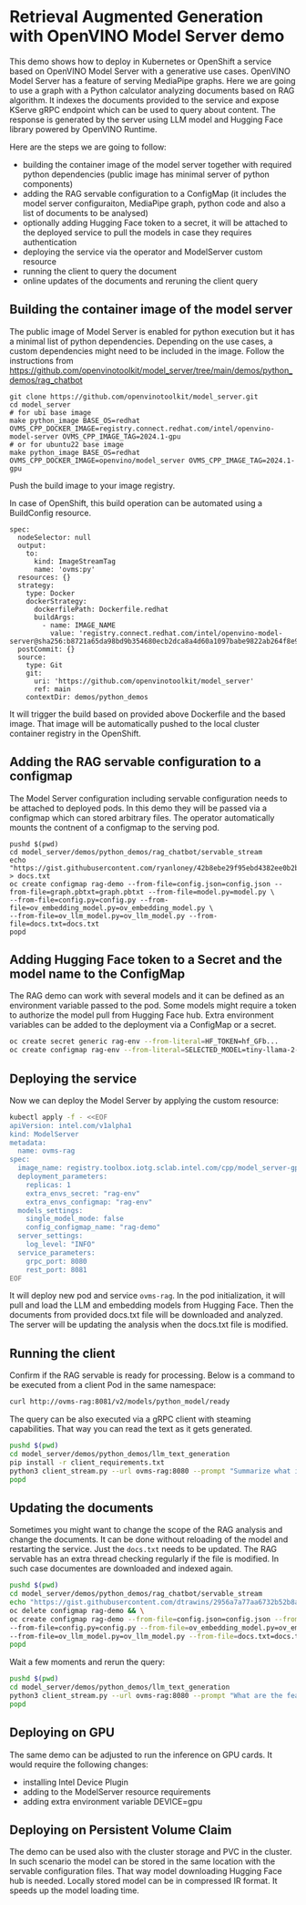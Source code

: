 # Retrieval Augmented Generation with OpenVINO Model Server demo

This demo shows how to deploy in Kubernetes or OpenShift a service based on OpenVINO Model Server with a generative use cases. OpenVINO Model Server has a feature of serving MediaPipe graphs. Here we are going to use a graph with a Python calculator analyzing documents based on RAG algorithm. It indexes the documents provided to the service and expose KServe gRPC endpoint which can be used to query about content. The response is generated by the server using LLM model and Hugging Face library powered by OpenVINO Runtime.

Here are the steps we are going to follow:
- building the container image of the model server together with required python dependencies (public image has minimal server of python components)
- adding the RAG servable configuration to a ConfigMap (it includes the model server configuraiton, MediaPipe graph, python code and also a list of documents to be analysed)
- optionally adding Hugging Face token to a secret, it will be attached to the deployed service to pull the models in case they requires authentication
- deploying the service via the operator and ModelServer custom resource
- running the client to query the document
- online updates of the documents and reruning the client query


## Building the container image of the model server

The public image of Model Server is enabled for python execution but it has a minimal list of python dependencies. Depending on the use cases, a custom dependencies might need to be included in the image. Follow the instructions from https://github.com/openvinotoolkit/model_server/tree/main/demos/python_demos/rag_chatbot

```
git clone https://github.com/openvinotoolkit/model_server.git
cd model_server
# for ubi base image
make python_image BASE_OS=redhat OVMS_CPP_DOCKER_IMAGE=registry.connect.redhat.com/intel/openvino-model-server OVMS_CPP_IMAGE_TAG=2024.1-gpu 
# or for ubuntu22 base image
make python_image BASE_OS=redhat OVMS_CPP_DOCKER_IMAGE=openvino/model_server OVMS_CPP_IMAGE_TAG=2024.1-gpu
```
Push the build image to your image registry.

In case of OpenShift, this build operation can be automated using a BuildConfig resource.

```
spec:
  nodeSelector: null
  output:
    to:
      kind: ImageStreamTag
      name: 'ovms:py'
  resources: {}
  strategy:
    type: Docker
    dockerStrategy:
      dockerfilePath: Dockerfile.redhat
      buildArgs:
        - name: IMAGE_NAME
          value: 'registry.connect.redhat.com/intel/openvino-model-server@sha256:b8721a65da98bd9b354680ecb2dca8a4d60a1097babe9822ab264f8e951190f7'
  postCommit: {}
  source:
    type: Git
    git:
      uri: 'https://github.com/openvinotoolkit/model_server'
      ref: main
    contextDir: demos/python_demos
```
It will trigger the build based on provided above Dockerfile and the based image. That image will be automatically pushed to the local cluster container registry in the OpenShift.

## Adding the RAG servable configuration to a configmap

The Model Server configuration including servable configuration needs to be attached to deployed pods. In this demo they will be passed via a configmap which can stored arbitrary files. The operator automatically mounts the contnent of a configmap to the serving pod.

```
pushd $(pwd)
cd model_server/demos/python_demos/rag_chatbot/servable_stream
echo "https://gist.githubusercontent.com/ryanloney/42b8ebe29f95ebd4382ee0b2bb50bea2/raw/cfbb679fefb6babec675c7806254a5fff29a5e6b/aipc.txt" > docs.txt
oc create configmap rag-demo --from-file=config.json=config.json --from-file=graph.pbtxt=graph.pbtxt --from-file=model.py=model.py \
--from-file=config.py=config.py --from-file=ov_embedding_model.py=ov_embedding_model.py \
--from-file=ov_llm_model.py=ov_llm_model.py --from-file=docs.txt=docs.txt
popd
```

## Adding Hugging Face token to a Secret and the model name to the ConfigMap
The RAG demo can work with several models and it can be defined as an environment variable passed to the pod. Some models might require a token to authorize the model pull from Hugging Face hub. Extra environment variables can be added to the deployment via a ConfigMap or a secret.

```bash
oc create secret generic rag-env --from-literal=HF_TOKEN=hf_GFb...
oc create configmap rag-env --from-literal=SELECTED_MODEL=tiny-llama-2-chat-7b
```

## Deploying the service

Now we can deploy the Model Server by applying the custom resource:
```bash
kubectl apply -f - <<EOF
apiVersion: intel.com/v1alpha1
kind: ModelServer
metadata:
  name: ovms-rag
spec:
  image_name: registry.toolbox.iotg.sclab.intel.com/cpp/model_server-gpu:py
  deployment_parameters:
    replicas: 1
    extra_envs_secret: "rag-env"
    extra_envs_configmap: "rag-env"
  models_settings:
    single_model_mode: false
    config_configmap_name: "rag-demo"
  server_settings:
    log_level: "INFO"
  service_parameters:
    grpc_port: 8080
    rest_port: 8081
EOF
```
It will deploy new pod and service `ovms-rag`. In the pod initialization, it will pull and load the LLM and embedding models from Hugging Face. Then the documents from provided docs.txt file will be downloaded and analyzed. The server will be updating the analysis when the docs.txt file is modified.

## Running the client

Confirm if the RAG servable is ready for processing. Below is a command to be executed from a client Pod in the same namespace:
```bash
curl http://ovms-rag:8081/v2/models/python_model/ready
```

The query can be also executed via a gRPC client with steaming capabilities. That way you can read the text as it gets generated.

```bash
pushd $(pwd)
cd model_server/demos/python_demos/llm_text_generation
pip install -r client_requirements.txt
python3 client_stream.py --url ovms-rag:8080 --prompt "Summarize what is AIPC."
popd
```

## Updating the documents
Sometimes you might want to change the scope of the RAG analysis and change the documents. It can be done without reloading of the model and restarting the service.
Just the `docs.txt` needs to be updated. The RAG servable has an extra thread checking regularly if the file is modified. In such case documentes are downloaded and indexed again. 

```bash
pushd $(pwd)
cd model_server/demos/python_demos/rag_chatbot/servable_stream
echo "https://gist.githubusercontent.com/dtrawins/2956a7a77aa6732b52b8ae6eab0be205/raw/e05f2ab8fea9c8631ac5f20b8dd640074ae429c7/genai.txt" > docs.txt
oc delete configmap rag-demo && \
oc create configmap rag-demo --from-file=config.json=config.json --from-file=graph.pbtxt=graph.pbtxt --from-file=model.py=model.py \
--from-file=config.py=config.py --from-file=ov_embedding_model.py=ov_embedding_model.py \
--from-file=ov_llm_model.py=ov_llm_model.py --from-file=docs.txt=docs.txt
popd
```

Wait a few moments and rerun the query:
```bash
pushd $(pwd)
cd model_server/demos/python_demos/llm_text_generation
python3 client_stream.py --url ovms-rag:8080 --prompt "What are the features of Gaudi3?"
popd
```


## Deploying on GPU

The same demo can be adjusted to run the inference on GPU cards. It would require the following changes:
- installing Intel Device Plugin
- adding to the ModelServer resource requirements
- adding extra environment variable DEVICE=gpu

## Deploying on Persistent Volume Claim

The demo can be used also with the cluster storage and PVC in the cluster. In such scenario the model can be stored in the same location with the servable configuration files. That way model downloading Hugging Face hub is needed. Locally stored model can be in compressed IR format. It speeds up the model loading time.

